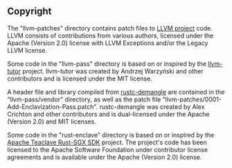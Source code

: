Copyright
---------
The "llvm-patches" directory contains patch files to [LLVM project](https://github.com/llvm/llvm-project) code. LLVM consists of contributions from various authors, licensed under the Apache (Version 2.0) license with LLVM Exceptions and/or the Legacy LLVM license.

Some code in the "llvm-pass" directory is based on or inspired by the [llvm-tutor](https://github.com/banach-space/llvm-tutor) project. llvm-tutor was created by Andrzej Warzyński and other contributors and is licensed under the MIT license.

A header file and library compiled from [rustc-demangle](https://github.com/alexcrichton/rustc-demangle) are contained in the "llvm-pass/vendor" directory, as well as the patch file "llvm-patches/0001-Add-Enclavization-Pass.patch". rustc-demangle was created by Alex Crichton and other contributors and is dual-licensed under the Apache (Version 2.0) and MIT licenses.

Some code in the "rust-enclave" directory is based on or inspired by the [Apache Teaclave Rust-SGX SDK](https://github.com/apache/incubator-teaclave-sgx-sdk) project. The project's code has been licensed to the Apache Software Foundation under contributor license agreements and is available under the Apache (Version 2.0) license.
